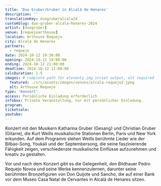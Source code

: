 ```yaml
---
title: 'Duo Gruber/Gruber in Alcalá de Henares'
description: ''
translationKey: duogruberalcala24
customSlug: duo-gruber-alcala-henares-2024
artist: [duogruber]
venue: [requejoarthouse]
location: Arthouse Requejo
city: Alcalá de Henares
partners:
  - requejo
date: 2024-10-12 19:30:00
opening: 2024-10-12 19:00:00
ending: 2024-10-12 21:00:00
deadline: 2024-10-12 11:00:00
calcDuration: 1.5
images: # complete path for eleventy img srcset output, alt required
  featured: ./src/assets/images/venues/alcala-requejo2.jpeg
  alt: Arthouse Requejo
type: 'Konzert'
access: Persönliche Einladung erforderlich
infobox: Private Veranstaltung, nur mit persönlicher Einladung.
program:
ticketsale:
youtube:
---
```


Konzert mit den Musikern Katharina Gruber (Gesang) und Christian Gruber (Gitarre), die Kurt Weills musikalische Stationen Berlin, Paris und New York erkunden. Auf dem Programm stehen Weills berühmte Lieder wie der Bilbao-Song, Youkali und der Septembersong, die seine faszinierende Fähigkeit zeigen, verschiedenste musikalische Einflüsse aufzunehmen und kreativ zu gestalten.

Vor und nach dem Konzert gibt es die Gelegenheit, den Bildhauer Pedro Requejo Novoa und seine Werke kennenzulernen, darunter seine berühmten Bronzefiguren von Don Quijote und Sancho, die auf einer Bank vor dem Museo Casa Natal de Cervantes in Alcalá de Henares sitzen.
